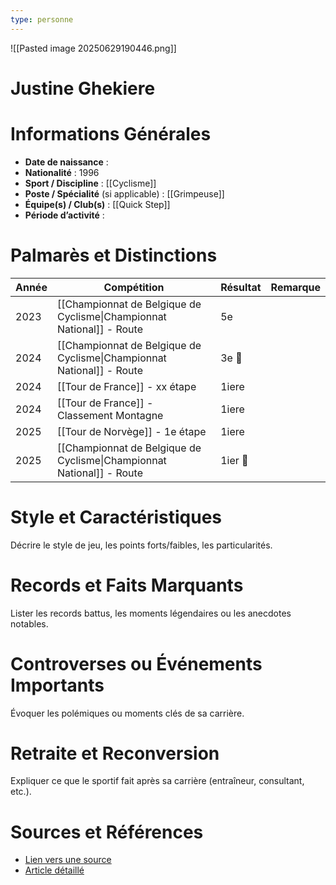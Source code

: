 ```yaml
---
type: personne
---
```

![[Pasted image 20250629190446.png]]
# Justine Ghekiere

# Informations Générales
- **Date de naissance** :  
- **Nationalité** :  1996
- **Sport / Discipline** :  [[Cyclisme]]
- **Poste / Spécialité** (si applicable) :  [[Grimpeuse]]
- **Équipe(s) / Club(s)** :  [[Quick Step]]
- **Période d’activité** :  

# Palmarès et Distinctions
| Année | Compétition                                                           | Résultat | Remarque |
| ----- | --------------------------------------------------------------------- | -------- | -------- |
| 2023  | [[Championnat de Belgique de Cyclisme\|Championnat National]] - Route | 5e       |          |
| 2024  | [[Championnat de Belgique de Cyclisme\|Championnat National]] - Route | 3e 🥉    |          |
| 2024  | [[Tour de France]] - xx étape                                         | 1iere    |          |
| 2024  | [[Tour de France]] - Classement Montagne                              | 1iere    |          |
| 2025  | [[Tour de Norvège]] - 1e étape                                        | 1iere    |          |
| 2025  | [[Championnat de Belgique de Cyclisme\|Championnat National]] - Route | 1ier 🥇  |          |

# Style et Caractéristiques
Décrire le style de jeu, les points forts/faibles, les particularités.

# Records et Faits Marquants
Lister les records battus, les moments légendaires ou les anecdotes notables.

# Controverses ou Événements Importants
Évoquer les polémiques ou moments clés de sa carrière.

# Retraite et Reconversion
Expliquer ce que le sportif fait après sa carrière (entraîneur, consultant, etc.).

# Sources et Références
- [Lien vers une source](#)
- [Article détaillé](#)
